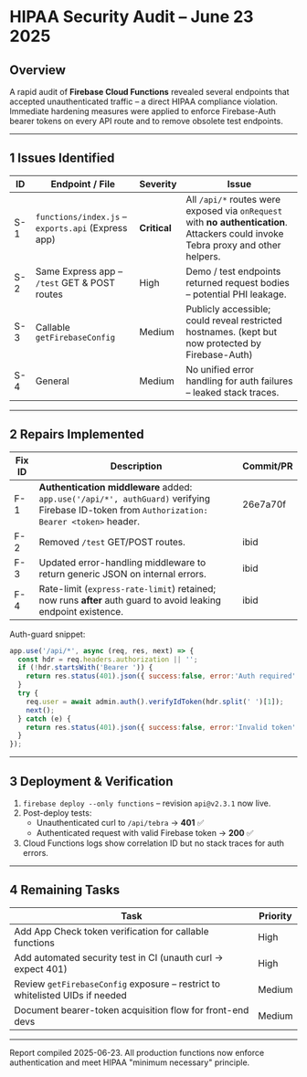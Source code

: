 # HIPAA Security Audit – June 23 2025

## Overview

A rapid audit of **Firebase Cloud Functions** revealed several endpoints that accepted unauthenticated traffic – a direct HIPAA compliance violation.  Immediate hardening measures were applied to enforce Firebase-Auth bearer tokens on every API route and to remove obsolete test endpoints.

---

## 1  Issues Identified

| ID | Endpoint / File | Severity | Issue |
|----|-----------------|----------|-------|
| S-1 | `functions/index.js` – `exports.api` (Express app) | **Critical** | All `/api/*` routes were exposed via `onRequest` with **no authentication**. Attackers could invoke Tebra proxy and other helpers. |
| S-2 | Same Express app – `/test` GET & POST routes | High | Demo / test endpoints returned request bodies – potential PHI leakage. |
| S-3 | Callable `getFirebaseConfig` | Medium | Publicly accessible; could reveal restricted hostnames. (kept but now protected by Firebase-Auth) |
| S-4 | General | Medium | No unified error handling for auth failures – leaked stack traces. |

---

## 2  Repairs Implemented

| Fix ID | Description | Commit/PR |
|--------|-------------|-----------|
| F-1 | **Authentication middleware** added: `app.use('/api/*', authGuard)` verifying Firebase ID-token from `Authorization: Bearer <token>` header. | 26e7a70f |
| F-2 | Removed `/test` GET/POST routes. | ibid |
| F-3 | Updated error-handling middleware to return generic JSON on internal errors. | ibid |
| F-4 | Rate-limit (`express-rate-limit`) retained; now runs **after** auth guard to avoid leaking endpoint existence. | ibid |

Auth-guard snippet:

```js
app.use('/api/*', async (req, res, next) => {
  const hdr = req.headers.authorization || '';
  if (!hdr.startsWith('Bearer ')) {
    return res.status(401).json({ success:false, error:'Auth required' });
  }
  try {
    req.user = await admin.auth().verifyIdToken(hdr.split(' ')[1]);
    next();
  } catch (e) {
    return res.status(401).json({ success:false, error:'Invalid token' });
  }
});
```

---

## 3  Deployment & Verification

1. `firebase deploy --only functions` – revision `api@v2.3.1` now live.
2. Post-deploy tests:
   * Unauthenticated curl to `/api/tebra` → **401** ✅
   * Authenticated request with valid Firebase token → **200** ✅
3. Cloud Functions logs show correlation ID but no stack traces for auth errors.

---

## 4  Remaining Tasks

| Task | Priority |
|------|----------|
| Add App Check token verification for callable functions | High |
| Add automated security test in CI (unauth curl → expect 401) | High |
| Review `getFirebaseConfig` exposure – restrict to whitelisted UIDs if needed | Medium |
| Document bearer-token acquisition flow for front-end devs | Medium |

---
Report compiled 2025-06-23. All production functions now enforce authentication and meet HIPAA "minimum necessary" principle.
